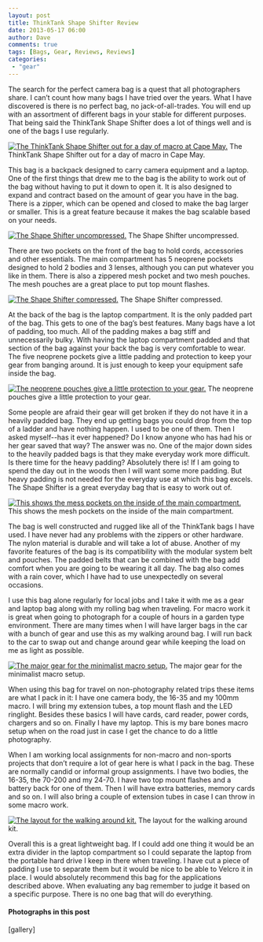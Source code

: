```yaml
---
layout: post
title: ThinkTank Shape Shifter Review
date: 2013-05-17 06:00
author: Dave
comments: true
tags: [Bags, Gear, Reviews, Reviews]
categories:
 - "gear"
---
```

The search for the perfect camera bag is a quest that all photographers share. I can’t count how many bags I have tried over the years. What I have discovered is there is no perfect bag, no jack-of-all-trades. You will end up with an assortment of different bags in your stable for different purposes. That being said the ThinkTank Shape Shifter does a lot of things well and is one of the bags I use regularly.

<p class="post-image"><a href="http://thecloseupproject.com/wp-content/uploads/2013/05/DANS3953.jpg"><img class="size-full wp-image-359 " alt="The ThinkTank Shape Shifter out for a day of macro at Cape May." src="http://thecloseupproject.com/wp-content/uploads/2013/05/DANS3953.jpg" /></a> The ThinkTank Shape Shifter out for a day of macro in Cape May.</p>

This bag is a backpack designed to carry camera equipment and a laptop. One of the first things that drew me to the bag is the ability to work out of the bag without having to put it down to open it. It is also designed to expand and contract based on the amount of gear you have in the bag. There is a zipper, which can be opened and closed to make the bag larger or smaller. This is a great feature because it makes the bag scalable based on your needs.

<p class="post-image"><a href="http://thecloseupproject.com/wp-content/uploads/2013/05/IMG_6615.jpg"><img class="size-full wp-image-360 " alt="The Shape Shifter uncompressed." src="http://thecloseupproject.com/wp-content/uploads/2013/05/IMG_6615.jpg" /></a> The Shape Shifter uncompressed.</p>

There are two pockets on the front of the bag to hold cords, accessories and other essentials. The main compartment has 5 neoprene pockets designed to hold 2 bodies and 3 lenses, although you can put whatever you like in them. There is also a zippered mesh pocket and two mesh pouches. The mesh pouches are a great place to put top mount flashes.

<p class="post-image"><a href="http://thecloseupproject.com/wp-content/uploads/2013/05/IMG_6633.jpg"><img class="size-full wp-image-361 " alt="The Shape Shifter compressed." src="http://thecloseupproject.com/wp-content/uploads/2013/05/IMG_6633.jpg" /></a> The Shape Shifter compressed.</p>

At the back of the bag is the laptop compartment. It is the only padded part of the bag. This gets to one of the bag’s best features. Many bags have a lot of padding, too much. All of the padding makes a bag stiff and unnecessarily bulky. With having the laptop compartment padded and that section of the bag against your back the bag is very comfortable to wear. The five neoprene pockets give a little padding and protection to keep your gear from banging around. It is just enough to keep your equipment safe inside the bag.

<p class="post-image"><a href="http://thecloseupproject.com/wp-content/uploads/2013/05/IMG_6654.jpg"><img class="size-full wp-image-362 " alt="The neoprene pouches give a little protection to your gear. " src="http://thecloseupproject.com/wp-content/uploads/2013/05/IMG_6654.jpg" /></a> The neoprene pouches give a little protection to your gear.</p>

Some people are afraid their gear will get broken if they do not have it in a heavily padded bag. They end up getting bags you could drop from the top of a ladder and have nothing happen. I used to be one of them. Then I asked myself--has it ever happened? Do I know anyone who has had his or her gear saved that way? The answer was no. One of the major down sides to the heavily padded bags is that they make everyday work more difficult. Is there time for the heavy padding? Absolutely there is! If I am going to spend the day out in the woods then I will want some more padding. But heavy padding is not needed for the everyday use at which this bag excels. The Shape Shifter is a great everyday bag that is easy to work out of.

<p class="post-image"><a href="http://thecloseupproject.com/wp-content/uploads/2013/05/IMG_6690.jpg"><img class="size-full wp-image-363" alt="This shows the mess pockets on the inside of the main compartment.  " src="http://thecloseupproject.com/wp-content/uploads/2013/05/IMG_6690.jpg" /></a> This shows the mesh pockets on the inside of the main compartment.</p>

The bag is well constructed and rugged like all of the ThinkTank bags I have used. I have never had any problems with the zippers or other hardware. The nylon material is durable and will take a lot of abuse. Another of my favorite features of the bag is its compatibility with the modular system belt and pouches. The padded belts that can be combined with the bag add comfort when you are going to be wearing it all day. The bag also comes with a rain cover, which I have had to use unexpectedly on several occasions.

I use this bag alone regularly for local jobs and I take it with me as a gear and laptop bag along with my rolling bag when traveling. For macro work it is great when going to photograph for a couple of hours in a garden type environment. There are many times when I will have larger bags in the car with a bunch of gear and use this as my walking around bag. I will run back to the car to swap out and change around gear while keeping the load on me as light as possible.

<p class="post-image"><a href="http://thecloseupproject.com/wp-content/uploads/2013/05/IMG_6739.jpg"><img class="size-full wp-image-364" alt="The major gear for the minimalist macro setup." src="http://thecloseupproject.com/wp-content/uploads/2013/05/IMG_6739.jpg" /></a> The major gear for the minimalist macro setup.</p>

When using this bag for travel on non-photography related trips these items are what I pack in it: I have one camera body, the 16-35 and my 100mm macro. I will bring my extension tubes, a top mount flash and the LED ringlight. Besides these basics I will have cards, card reader, power cords, chargers and so on. Finally I have my laptop. This is my bare bones macro setup when on the road just in case I get the chance to do a little photography.

When I am working local assignments for non-macro and non-sports projects that don’t require a lot of gear here is what I pack in the bag. These are normally candid or informal group assignments. I have two bodies, the 16-35, the 70-200 and my 24-70. I have two top mount flashes and a battery back for one of them. Then I will have extra batteries, memory cards and so on. I will also bring a couple of extension tubes in case I can throw in some macro work.

<p class="post-image"><a href="http://thecloseupproject.com/wp-content/uploads/2013/05/IMG_6808.jpg"><img class="size-full wp-image-365" alt="The layout for the walking around kit." src="http://thecloseupproject.com/wp-content/uploads/2013/05/IMG_6808.jpg" /></a> The layout for the walking around kit.</p>

Overall this is a great lightweight bag. If I could add one thing it would be an extra divider in the laptop compartment so I could separate the laptop from the portable hard drive I keep in there when traveling. I have cut a piece of padding I use to separate them but it would be nice to be able to Velcro it in place. I would absolutely recommend this bag for the applications described above. When evaluating any bag remember to judge it based on a specific purpose. There is no one bag that will do everything.
<h4>Photographs in this post</h4>
[gallery]
